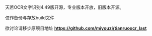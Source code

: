 天若OCR文字识别4.49版开源，专业版本开放，旧版本开源。

仅作备份与存放build文件

欲讨论请移步原项目地址 **https://github.com/miyouzi/tianruoocr_last**
